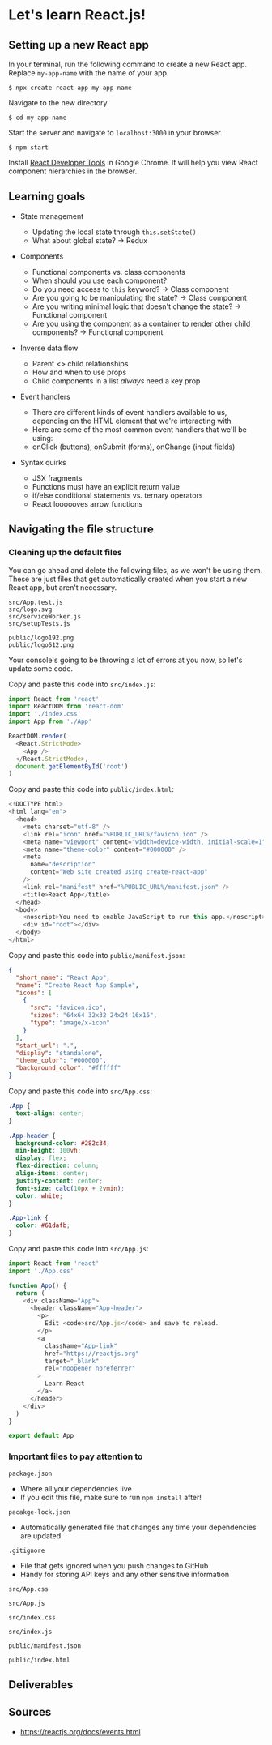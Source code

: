 # Let's learn React.js!

## Setting up a new React app
In your terminal, run the following command to create a new React app. Replace `my-app-name` with the name of your app.

```
$ npx create-react-app my-app-name
```

Navigate to the new directory.

```
$ cd my-app-name
```

Start the server and navigate to `localhost:3000` in your browser.

```
$ npm start
```

Install [React Developer Tools](https://reactjs.org/blog/2015/09/02/new-react-developer-tools.html#installation) in Google Chrome. It will help you view React component hierarchies in the browser.

## Learning goals
* State management
  * Updating the local state through `this.setState()`
  * What about global state? -> Redux

* Components
  * Functional components vs. class components
  * When should you use each component?
  * Do you need access to `this` keyword? -> Class component
  * Are you going to be manipulating the state? -> Class component
  * Are you writing minimal logic that doesn't change the state? -> Functional component
  * Are you using the component as a container to render other child components? -> Functional component

* Inverse data flow
  * Parent <> child relationships
  * How and when to use props
  * Child components in a list *always* need a key prop

* Event handlers
  * There are different kinds of event handlers available to us, depending on the HTML element that we're interacting with
  * Here are some of the most common event handlers that we'll be using:
  * onClick (buttons), onSubmit (forms), onChange (input fields)

* Syntax quirks
  * JSX fragments
  * Functions must have an explicit return value
  * if/else conditional statements vs. ternary operators
  * React loooooves arrow functions

## Navigating the file structure
### Cleaning up the default files
You can go ahead and delete the following files, as we won't be using them. These are just files that get automatically created when you start a new React app, but aren't necessary. 

```
src/App.test.js
src/logo.svg
src/serviceWorker.js
src/setupTests.js

public/logo192.png
public/logo512.png
```

Your console's going to be throwing a lot of errors at you now, so let's update some code.

Copy and paste this code into `src/index.js`:

```javascript
import React from 'react'
import ReactDOM from 'react-dom'
import './index.css'
import App from './App'

ReactDOM.render(
  <React.StrictMode>
    <App />
  </React.StrictMode>,
  document.getElementById('root')
)
```

Copy and paste this code into `public/index.html`:

```javascript
<!DOCTYPE html>
<html lang="en">
  <head>
    <meta charset="utf-8" />
    <link rel="icon" href="%PUBLIC_URL%/favicon.ico" />
    <meta name="viewport" content="width=device-width, initial-scale=1" />
    <meta name="theme-color" content="#000000" />
    <meta
      name="description"
      content="Web site created using create-react-app"
    />
    <link rel="manifest" href="%PUBLIC_URL%/manifest.json" />
    <title>React App</title>
  </head>
  <body>
    <noscript>You need to enable JavaScript to run this app.</noscript>
    <div id="root"></div>
  </body>
</html>
```

Copy and paste this code into `public/manifest.json`:

```json
{
  "short_name": "React App",
  "name": "Create React App Sample",
  "icons": [
    {
      "src": "favicon.ico",
      "sizes": "64x64 32x32 24x24 16x16",
      "type": "image/x-icon"
    }
  ],
  "start_url": ".",
  "display": "standalone",
  "theme_color": "#000000",
  "background_color": "#ffffff"
}
```

Copy and paste this code into `src/App.css`:

```css
.App {
  text-align: center;
}

.App-header {
  background-color: #282c34;
  min-height: 100vh;
  display: flex;
  flex-direction: column;
  align-items: center;
  justify-content: center;
  font-size: calc(10px + 2vmin);
  color: white;
}

.App-link {
  color: #61dafb;
}
```

Copy and paste this code into `src/App.js`:

```javascript
import React from 'react'
import './App.css'

function App() {
  return (
    <div className="App">
      <header className="App-header">
        <p>
          Edit <code>src/App.js</code> and save to reload.
        </p>
        <a
          className="App-link"
          href="https://reactjs.org"
          target="_blank"
          rel="noopener noreferrer"
        >
          Learn React
        </a>
      </header>
    </div>
  )
}

export default App
```

### Important files to pay attention to

`package.json`
  * Where all your dependencies live
  * If you edit this file, make sure to run `npm install` after!

`pacakge-lock.json`
  * Automatically generated file that changes any time your dependencies are updated

`.gitignore`
  * File that gets ignored when you push changes to GitHub
  * Handy for storing API keys and any other sensitive information

`src/App.css`

`src/App.js`

`src/index.css`

`src/index.js`

`public/manifest.json`

`public/index.html`

## Deliverables

## Sources
* https://reactjs.org/docs/events.html